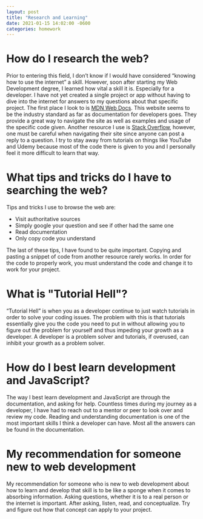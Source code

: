 ```yaml
---
layout: post
title: "Research and Learning"
date: 2021-01-15 14:02:00 -0600
categories: homework
---
```


# How do I research the web?

Prior to entering this field, I don’t know if I would have considered “knowing how to use the internet” a skill. However, soon after starting my Web Development degree, I learned how vital a skill it is. Especially for a developer. I have not yet created a single project or app without having to dive into the internet for answers to my questions about that specific project. The first place I look to is [MDN Web Docs](https://developer.mozilla.org/en-US/). This website seems to be the industry standard as far as documentation for developers goes. They provide a great way to navigate the site as well as examples and usage of the specific code given. Another resource I use is [Stack Overflow](https://stackoverflow.com/), however, one must be careful when navigating their site since anyone can post a reply to a question. I try to stay away from tutorials on things like YouTube and Udemy because most of the code there is given to you and I personally feel it more difficult to learn that way.

# What tips and tricks do I have to searching the web?

Tips and tricks I use to browse the web are:

- Visit authoritative sources
- Simply google your question and see if other had the same one
- Read documentation
- Only copy code you understand

The last of these tips, I have found to be quite important. Copying and pasting a snippet of code from another resource rarely works. In order for the code to properly work, you must understand the code and change it to work for your project.

# What is "Tutorial Hell"?

“Tutorial Hell” is when you as a developer continue to just watch tutorials in order to solve your coding issues. The problem with this is that tutorials essentially give you the code you need to put in without allowing you to figure out the problem for yourself and thus impeding your growth as a developer. A developer is a problem solver and tutorials, if overused, can inhibit your growth as a problem solver.

# How do I best learn development and JavaScript?

The way I best learn development and JavaScript are through the documentation, and asking for help. Countless times during my journey as a developer, I have had to reach out to a mentor or peer to look over and review my code. Reading and understanding documentation is one of the most important skills I think a developer can have. Most all the answers can be found in the documentation.

# My recommendation for someone new to web development

My recommendation for someone who is new to web development about how to learn and develop that skill is to be like a sponge when it comes to absorbing information. Asking questions, whether it is to a real person or the internet is important. After asking, listen, read, and conceptualize. Try and figure out how that concept can apply to your project.